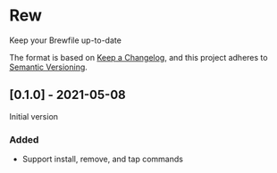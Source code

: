 # Rew
Keep your Brewfile up-to-date

The format is based on [Keep a Changelog](https://keepachangelog.com/en/1.0.0/),
and this project adheres to [Semantic Versioning](https://semver.org/spec/v2.0.0.html).


## [0.1.0] - 2021-05-08

Initial version

### Added
- Support install, remove, and tap commands
